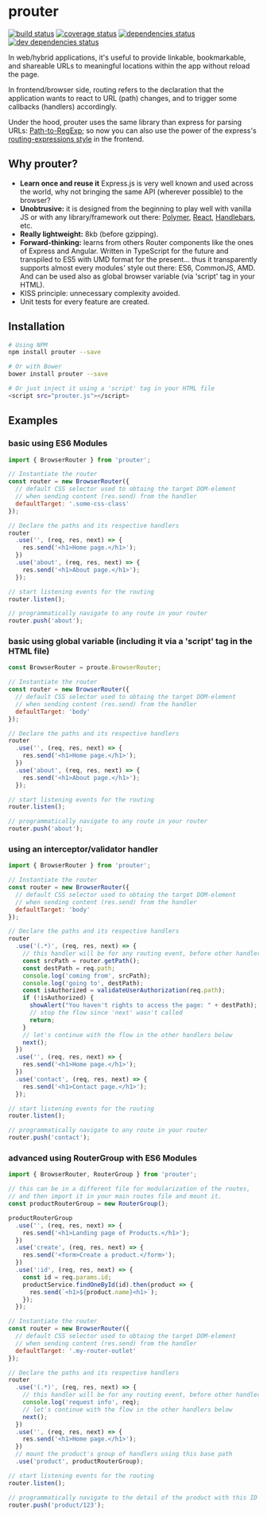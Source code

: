 # prouter
<p>
    <a href="https://travis-ci.org/rogerpadilla/prouter?branch=master" title="build status"><img src="https://travis-ci.org/rogerpadilla/prouter.svg?branch=master" alt="build status" /></a>
    <a href="https://coveralls.io/r/rogerpadilla/prouter?branch=master" title="coverage status"><img src="https://coveralls.io/repos/rogerpadilla/prouter/badge.svg?branch=master" alt="coverage status" /></a>
    <a href="https://david-dm.org/rogerpadilla/prouter" title="dependencies status"><img src="https://david-dm.org/rogerpadilla/prouter/status.svg" alt="dependencies status" /></a>
    <a href="https://david-dm.org/rogerpadilla/prouter#info=devDependencies" title="dev dependencies status"><img src="https://david-dm.org/rogerpadilla/prouter/dev-status.svg" alt="dev dependencies status" /></a>
</p>

In web/hybrid applications, it's useful to provide linkable, bookmarkable, and shareable URLs to meaningful locations within the app without reload the page.

In frontend/browser side, routing refers to the declaration that the application wants to react to URL (path) changes, and to trigger some callbacks (handlers) accordingly.

Under the hood, prouter uses the same library than express for parsing URLs: [Path-to-RegExp](https://github.com/pillarjs/path-to-regexp); so now you can also use the power of the express's [routing-expressions style](https://expressjs.com/en/guide/routing.html) in the frontend.

## Why prouter?
- **Learn once and reuse it** Express.js is very well known and used across the world, why not bringing the same API (wherever possible) to the browser?
- **Unobtrusive:** it is designed from the beginning to play well with vanilla JS or with any library/framework out there: [Polymer](https://www.polymer-project.org/1.0/), [React](http://facebook.github.io/react/), [Handlebars](http://handlebarsjs.com/), etc.
- **Really lightweight:** 8kb (before gzipping).
- **Forward-thinking:** learns from others Router components like the ones of Express and Angular. Written in TypeScript for the future and transpiled to ES5 with UMD format for the present... thus it transparently supports almost every modules' style out there: ES6, CommonJS, AMD. And can be used also as global browser variable (via 'script' tag in your HTML).
- KISS principle: unnecessary complexity avoided.
- Unit tests for every feature are created.

## Installation

```bash
# Using NPM
npm install prouter --save

# Or with Bower
bower install prouter --save

# Or just inject it using a 'script' tag in your HTML file
<script src="prouter.js"></script>
```

## Examples

### basic using ES6 Modules

```js
import { BrowserRouter } from 'prouter';

// Instantiate the router
const router = new BrowserRouter({
  // default CSS selector used to obtaing the target DOM-element
  // when sending content (res.send) from the handler
  defaultTarget: '.some-css-class'
});

// Declare the paths and its respective handlers
router
  .use('', (req, res, next) => {
    res.send('<h1>Home page.</h1>');
  })
  .use('about', (req, res, next) => {
    res.send('<h1>About page.</h1>');
  });

// start listening events for the routing
router.listen();

// programmatically navigate to any route in your router
router.push('about');
```


### basic using global variable (including it via a 'script' tag in the HTML file)

```js
const BrowserRouter = proute.BrowserRouter;

// Instantiate the router
const router = new BrowserRouter({
  // default CSS selector used to obtaing the target DOM-element
  // when sending content (res.send) from the handler
  defaultTarget: 'body'
});

// Declare the paths and its respective handlers
router
  .use('', (req, res, next) => {
    res.send('<h1>Home page.</h1>');
  })
  .use('about', (req, res, next) => {
    res.send('<h1>About page.</h1>');
  });

// start listening events for the routing
router.listen();

// programmatically navigate to any route in your router
router.push('about');
```

### using an interceptor/validator handler

```js
import { BrowserRouter } from 'prouter';

// Instantiate the router
const router = new BrowserRouter({
  // default CSS selector used to obtaing the target DOM-element
  // when sending content (res.send) from the handler
  defaultTarget: 'body'
});

// Declare the paths and its respective handlers
router
  .use('(.*)', (req, res, next) => {
    // this handler will be for any routing event, before other handlers
    const srcPath = router.getPath();
    const destPath = req.path;
    console.log('coming from', srcPath);
    console.log('going to', destPath);
    const isAuthorized = validateUserAuthorization(req.path);
    if (!isAuthorized) {
      showAlert("You haven't rights to access the page: " + destPath);
      // stop the flow since 'next' wasn't called
      return;
    }
    // let's continue with the flow in the other handlers below
    next();
  })
  .use('', (req, res, next) => {
    res.send('<h1>Home page.</h1>');
  })
  .use('contact', (req, res, next) => {
    res.send('<h1>Contact page.</h1>');
  });

// start listening events for the routing
router.listen();

// programmatically navigate to any route in your router
router.push('contact');
```


### advanced using RouterGroup with ES6 Modules

```js
import { BrowserRouter, RouterGroup } from 'prouter';

// this can be in a different file for modularization of the routes,
// and then import it in your main routes file and mount it.
const productRouterGroup = new RouterGroup();

productRouterGroup
  .use('', (req, res, next) => {
    res.send('<h1>Landing page of Products.</h1>');
  })
  .use('create', (req, res, next) => {
    res.send('<form>Create a product.</form>');    
  })
  .use(':id', (req, res, next) => {
    const id = req.params.id;
    productService.findOneById(id).then(product => {
      res.send(`<h1>${product.name}<h1>`);    
    });
  });

// Instantiate the router
const router = new BrowserRouter({
  // default CSS selector used to obtaing the target DOM-element
  // when sending content (res.send) from the handler
  defaultTarget: '.my-router-outlet'
});

// Declare the paths and its respective handlers
router
  .use('(.*)', (req, res, next) => {
    // this handler will be for any routing event, before other handlers
    console.log('request info', req);
    // let's continue with the flow in the other handlers below
    next();
  })
  .use('', (req, res, next) => {
    res.send('<h1>Home page.</h1>');
  })
  // mount the product's group of handlers using this base path
  .use('product', productRouterGroup);

// start listening events for the routing
router.listen();

// programmatically navigate to the detail of the product with this ID
router.push('product/123');
```